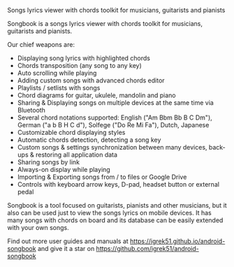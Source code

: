 Songs lyrics viewer with chords toolkit for musicians, guitarists and pianists


Songbook is a songs lyrics viewer with chords toolkit for musicians, guitarists and pianists.

Our chief weapons are:

- Displaying song lyrics with highlighted chords
- Chords transposition (any song to any key)
- Auto scrolling while playing
- Adding custom songs with advanced chords editor
- Playlists / setlists with songs
- Chord diagrams for guitar, ukulele, mandolin and piano
- Sharing & Displaying songs on multiple devices at the same time via Bluetooth
- Several chord notations supported: English ("Am Bbm Bb B C Dm"), German ("a b B H C d"), Solfege ("Do Re Mi Fa"), Dutch, Japanese
- Customizable chord displaying styles
- Automatic chords detection, detecting a song key
- Custom songs & settings synchronization between many devices, back-ups & restoring all application data
- Sharing songs by link
- Always-on display while playing
- Importing & Exporting songs from / to files or Google Drive
- Controls with keyboard arrow keys, D-pad, headset button or external pedal

Songbook is a tool focused on guitarists, pianists and other musicians, but it also can be used just to view the songs lyrics on mobile devices.
It has many songs with chords on board and its database can be easily extended with your own songs.

Find out more user guides and manuals at https://igrek51.github.io/android-songbook
and give it a star on https://github.com/igrek51/android-songbook
